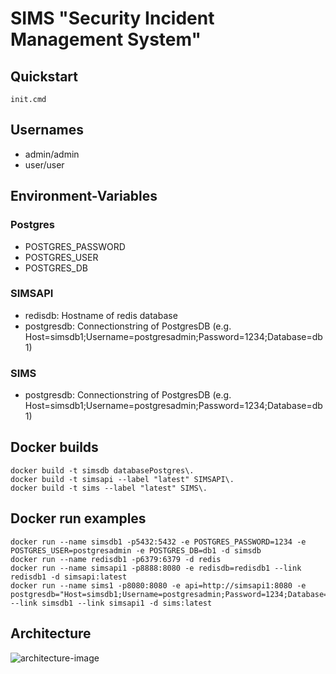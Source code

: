 # SIMS "Security Incident Management System"

## Quickstart
``` init.cmd ```

## Usernames
- admin/admin
- user/user

## Environment-Variables

### Postgres
- POSTGRES_PASSWORD
- POSTGRES_USER
- POSTGRES_DB

### SIMSAPI
- redisdb: Hostname of redis database
- postgresdb: Connectionstring of PostgresDB (e.g. Host=simsdb1;Username=postgresadmin;Password=1234;Database=db1)

### SIMS
- postgresdb: Connectionstring of PostgresDB (e.g. Host=simsdb1;Username=postgresadmin;Password=1234;Database=db1)

## Docker builds
```
docker build -t simsdb databasePostgres\.
docker build -t simsapi --label "latest" SIMSAPI\.
docker build -t sims --label "latest" SIMS\.
```

## Docker run examples
```
docker run --name simsdb1 -p5432:5432 -e POSTGRES_PASSWORD=1234 -e POSTGRES_USER=postgresadmin -e POSTGRES_DB=db1 -d simsdb
docker run --name redisdb1 -p6379:6379 -d redis
docker run --name simsapi1 -p8888:8080 -e redisdb=redisdb1 --link redisdb1 -d simsapi:latest
docker run --name sims1 -p8080:8080 -e api=http://simsapi1:8080 -e postgresdb="Host=simsdb1;Username=postgresadmin;Password=1234;Database=db1" --link simsdb1 --link simsapi1 -d sims:latest
```

## Architecture
![architecture-image](architecture.png "Title")
